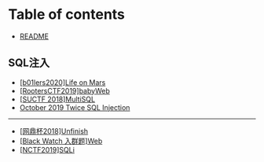 # Table of contents

* [README](README.md)

## SQL注入

* [\[b01lers2020\]Life on Mars](sql-zhu-ru/b01lers2020-life-on-mars.md)
* [\[RootersCTF2019\]babyWeb](sql-zhu-ru/rootersctf2019-babyweb.md)
* [\[SUCTF 2018\]MultiSQL](sql-zhu-ru/suctf-2018-multisql.md)
* [October 2019 Twice SQL Injection](sql-zhu-ru/october-2019-twice-sql-injection.md)

***

* [\[网鼎杯2018\]Unfinish](wang-ding-bei-2018unfinish.md)
* [\[Black Watch 入群题\]Web](black-watch-ru-qun-ti-web.md)
* [\[NCTF2019\]SQLi](nctf2019-sqli.md)
